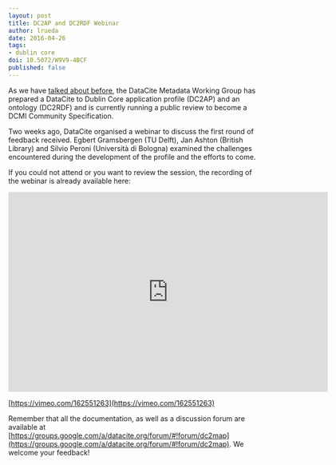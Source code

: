 ```yaml
---
layout: post
title: DC2AP and DC2RDF Webinar
author: lrueda
date: 2016-04-26
tags:
- dublin core
doi: 10.5072/W9V9-4BCF
published: false
---
```

As we have [talked about before](https://blog.datacite.org/datacite-to-dublin-core-application-profile), the DataCite Metadata Working Group has prepared a DataCite to Dublin Core application profile (DC2AP) and an ontology (DC2RDF) and is currently running a public review to become a DCMI Community Specification.

Two weeks ago, DataCite organised a webinar to discuss the first round of feedback received. Egbert Gramsbergen (TU Delft), Jan Ashton (British Library) and Silvio Peroni (Università di Bologna) examined the challenges encountered during the development of the profile and the efforts to come.

If you could not attend or you want to review the session, the recording of the webinar is already available here:

<iframe src="https://player.vimeo.com/video/162551263?byline=0" width="640" height="400" frameborder="0" webkitallowfullscreen mozallowfullscreen allowfullscreen></iframe>

[https://vimeo.com/162551263](https://vimeo.com/162551263)

Remember that all the documentation, as well as a discussion forum are available at [https://groups.google.com/a/datacite.org/forum/#!forum/dc2map](https://groups.google.com/a/datacite.org/forum/#!forum/dc2map). We welcome your feedback!

